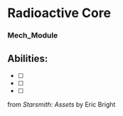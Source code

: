 # Radioactive Core
### Mech_Module


## Abilities:


- [ ] 

- [ ] 

- [ ] 



from *Starsmith: Assets* by Eric Bright